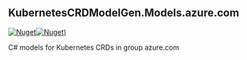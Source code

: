 ## KubernetesCRDModelGen.Models.azure.com
[![Nuget](https://img.shields.io/nuget/vpre/KubernetesCRDModelGen.Models.azure.com.svg?style=flat-square)](https://www.nuget.org/packages/KubernetesCRDModelGen.Models.azure.com)[![Nuget)](https://img.shields.io/nuget/dt/KubernetesCRDModelGen.Models.azure.com.svg?style=flat-square)](https://www.nuget.org/packages/KubernetesCRDModelGen.Models.azure.com)

C# models for Kubernetes CRDs in group azure.com